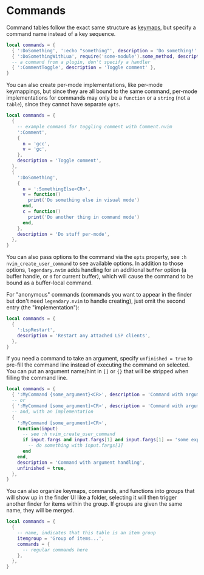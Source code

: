 # Commands

Command tables follow the exact same structure as [keymaps](./KEYMAPS.md), but specify
a command name instead of a key sequence.

```lua
local commands = {
  { ':DoSomething', ':echo "something"', description = 'Do something!' },
  { ':DoSomethingWithLua', require('some-module').some_method, description = 'Do something with Lua!' },
  -- a command from a plugin, don't specify a handler
  { ':CommentToggle', description = 'Toggle comment' },
}
```

You can also create per-mode implementations, like per-mode keymappings, but since they are all bound
to the same command, per-mode implementations for commands may only be a `function` or a `string` (not a `table`),
since they cannot have separate `opts`.

```lua
local commands = {
  {
    -- example command for toggling comment with Comment.nvim
    ':Comment',
    {
      n = 'gcc',
      v = 'gc',
    },
    description = 'Toggle comment',
  },
  {
    ':DoSomething',
    {
      n = ':SomethingElse<CR>',
      v = function()
        print('Do something else in visual mode')
      end,
      c = function()
        print('Do another thing in command mode')
      end,
    },
    description = 'Do stuff per-mode',
  },
}
```

You can also pass options to the command via the `opts` property, see `:h nvim_create_user_command` to
see available options. In addition to those options, `legendary.nvim` adds handling for an additional
`buffer` option (a buffer handle, or `0` for current buffer), which will cause the command to be bound
as a buffer-local command.

For "anonymous" commands (commands you want to appear in the finder but don't need `legendary.nvim` to
handle creating), just omit the second entry (the "implementation"):

```lua
local commands = {
  {
    ':LspRestart',
    description = 'Restart any attached LSP clients',
  },
}
```

If you need a command to take an argument, specify `unfinished = true` to pre-fill the command line instead
of executing the command on selected. You can put an argument name/hint in `[]` or `{}` that will be stripped
when filling the command line.

```lua
local commands = {
  { ':MyCommand {some_argument}<CR>', description = 'Command with argument', unfinished = true },
  -- or
  { ':MyCommand [some_argument]<CR>', description = 'Command with argument', unfinished = true },
  -- and, with an implementation
  {
    ':MyCommand [some_argument]<CR>',
    function(input)
      -- see :h nvim_create_user_command
      if input.fargs and input.fargs[1] and input.fargs[1] == 'some expected value' then
        -- do something with input.fargs[1]
      end
    end,
    description = 'Command with argument handling',
    unfinished = true,
  },
}
```

You can also organize keymaps, commands, and functions into groups that will show up
in the finder UI like a folder, selecting it will then trigger another finder for items
within the group. If groups are given the same name, they will be merged.

```lua
local commands = {
  {
    -- name, indicates that this table is an item group
    itemgroup = 'Group of items...',
    commands = {
      -- regular commands here
    },
  },
}
```

